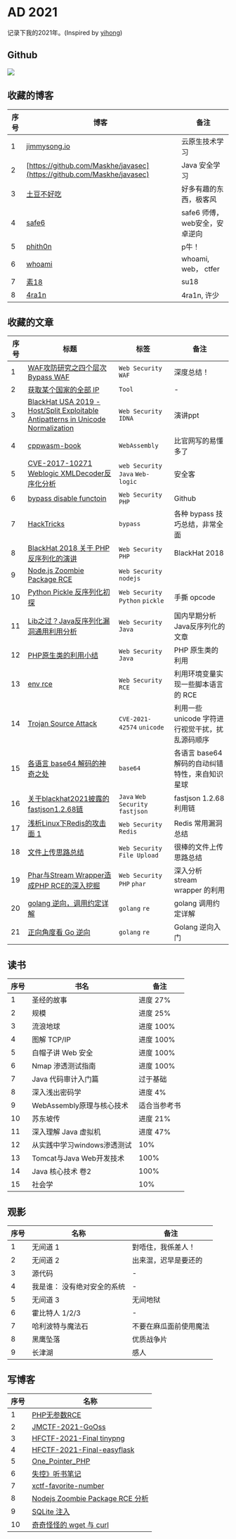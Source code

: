 # AD 2021
记录下我的2021年。(Inspired by [yihong](https://github.com/yihong0618/))

## Github
![](https://camo.githubusercontent.com/6be5974aa9a6edd07768e35fa1544001c5e92ac81fbce3ebbb2bec552a2aaf89/68747470733a2f2f6769746875622d726561646d652d73746174732e76657263656c2e6170702f6170693f757365726e616d653d6d316473756d6d65722673686f775f69636f6e733d7472756526686964655f626f726465723d747275652626636f756e745f707269766174653d74727565253232)

## 收藏的博客
| 序号 | 博客 | 备注 |
| --- | ---  | --- |
| 1 | [jimmysong.io](https://jimmysong.io/kubernetes-handbook) | 云原生技术学习 |
| 2 | [https://github.com/Maskhe/javasec](https://github.com/Maskhe/javasec) | Java 安全学习 |
| 3 | [土豆不好吃](https://dmesg.app/) | 好多有趣的东西，极客风 |
| 4 | [safe6](http://www.safe6.cn/) | safe6 师傅，web安全，安卓逆向 |
| 5 | [phith0n](https://www.leavesongs.com/)| p牛！ |
| 6 | [whoami](https://whoamianony.top/page/2/) | whoami, web， ctfer |
| 7 | [素18](https://su18.org/atom.xml) | su18 |
| 8 | [4ra1n](https://4ra1n.love/) | 4ra1n, 许少 | 


## 收藏的文章

| 序号 | 标题 | 标签 | 备注 |
| --- | --- | ---  | --- |
| 1 | [WAF攻防研究之四个层次Bypass WAF](https://xz.aliyun.com/t/15) | `Web Security` `WAF` | 深度总结！ |
| 2 | [获取某个国家的全部 IP](https://www.countryipblocks.net/acl.php) | `Tool` | - |
| 3 | [BlackHat USA 2019 - Host/Split Exploitable Antipatterns in Unicode Normalization](https://i.blackhat.com/USA-19/Thursday/us-19-Birch-HostSplit-Exploitable-Antipatterns-In-Unicode-Normalization.pdf) | `Web Security` `IDNA` | 演讲ppt |
| 4 | [cppwasm-book](https://github.com/3dgen/cppwasm-book/blob/master/zh/SUMMARY.md) | `WebAssembly` | 比官网写的易懂多了 |
| 5 | [CVE-2017-10271 Weblogic XMLDecoder反序化分析](https://www.anquanke.com/post/id/102768) | `web Security` `Java` `Web-logic` | 安全客 |
| 6 | [bypass disable functoin](https://github.com/yangyangwithgnu/bypass_disablefunc_via_LD_PRELOAD) | `Web Security` `PHP` | Github |
| 7 | [HackTricks](https://book.hacktricks.xyz/) | `bypass` | 各种 bypass 技巧总结，非常全面 |
| 8 | [BlackHat 2018 关于 PHP 反序列化的演讲](https://github.com/s-n-t/presentations/blob/master/us-18-Thomas-It's-A-PHP-Unserialization-Vulnerability-Jim-But-Not-As-We-Know-It.pdf) | `Web Security` `PHP` | BlackHat 2018 |
| 9 | [Node.js Zoombie Package RCE](https://ha.cker.in/index.php/Article/13563) | `Web Security` `nodejs` | |
| 10 | [Python Pickle 反序列化初探](https://xz.aliyun.com/t/7436) | `Web Security` `Python` `pickle` | 手撕 opcode |
| 11 | [Lib之过？Java反序列化漏洞通用利用分析](https://blog.chaitin.cn/2015-11-11_java_unserialize_rce/) | `Web Security` `Java` | 国内早期分析Java反序列化的文章 |
| 12 | [PHP原生类的利用小结](https://whoamianony.top/2021/03/10/Web%E5%AE%89%E5%85%A8/PHP%20%E5%8E%9F%E7%94%9F%E7%B1%BB%E7%9A%84%E5%88%A9%E7%94%A8%E5%B0%8F%E7%BB%93/) | `Web Security` `Java` | PHP 原生类的利用 |
| 13 | [env rce](https://www.elttam.com/blog/env/) | `Web Security` `RCE` | 利用环境变量实现一些脚本语言的 RCE |
| 14 | [Trojan Source Attack](https://trojansource.codes/) | `CVE-2021-42574` `unicode` | 利用一些 unicode 字符进行视觉干扰，扰乱源码顺序 |
| 15 | [各语言 base64 解码的神奇之处](https://t.zsxq.com/j6eiII2) | `base64` | 各语言 base64 解码的自动纠错特性，来自知识星球 |
| 16 | [关于blackhat2021披露的fastjson1.2.68链](https://mp.weixin.qq.com/s/BRBcRtsg2PDGeSCbHKc0fg) | `Java` `Web Security` `fastjson` | fastjson 1.2.68 利用链 |
| 17 | [浅析Linux下Redis的攻击面 1](https://xz.aliyun.com/t/7974) | `Web Security` `Redis` | Redis 常用漏洞总结 |
| 18 | [文件上传思路总结](https://xz.aliyun.com/t/10515) | `Web Security` `File Upload` | 很棒的文件上传思路总结 |
| 19 | [Phar与Stream Wrapper造成PHP RCE的深入挖掘](https://xz.aliyun.com/t/2958) | `Web Security` `PHP` `phar` | 深入分析 stream wrapper 的利用 |
| 20 | [golang 逆向，调用约定详解]() | `golang` `re` | golang 调用约定详解 | 
| 21 | [正向角度看 Go 逆向](https://paper.seebug.org/1452/#i-compileruntime) | `golang` `re` | Golang 逆向入门 |

## 读书
| 序号 | 书名 | 备注 |
| --- | --- | --- |
| 1 | 圣经的故事 | 进度 27% |
| 2 | 规模 | 进度 25% |
| 3 | 流浪地球 | 进度 100% |
| 4 | 图解 TCP/IP | 进度 100% |
| 5 | 白帽子讲 Web 安全 | 进度 100% |
| 6 | Nmap 渗透测试指南 | 进度 100% |
| 7 | Java 代码审计入门篇 | 过于基础 |
| 8 | 深入浅出密码学 | 进度 4% |
| 9 | WebAssembly原理与核心技术 | 适合当参考书 |
| 10 | 苏东坡传 | 进度 21% |
| 11 | 深入理解 Java 虚拟机 | 进度 47% |
| 12 | 从实践中学习windows渗透测试 | 10% |
| 13 | Tomcat与Java Web开发技术 | 100% |
| 14 | Java 核心技术 卷2 | 100% |
| 15 | 社会学 | 10% |

## 观影
| 序号 | 名称 | 备注 |
| --- | --- | --- |
| 1 | 无间道 1 | 對唔住，我係差人！|
| 2 | 无间道 2 | 出来混，迟早是要还的 |
| 3 | 源代码 | - |
| 4 | 我是谁： 没有绝对安全的系统 | - |
| 5 | 无间道 3 | 无间地狱 |
| 6 | 霍比特人 1/2/3 | - |
| 7 | 哈利波特与魔法石 | 不要在麻瓜面前使用魔法 |
| 8 | 黑鹰坠落 | 优质战争片 |
| 9 | 长津湖 | 感人 |

## 写博客
| 序号 | 名称 |
| ---  | --- |
| 1 | [PHP无参数RCE](https://blog.summ3r.top/2021/06/01/PHP%E6%97%A0%E5%8F%82%E6%95%B0RCE/) |
| 2 | [JMCTF-2021-GoOss](https://blog.summ3r.top/2021/05/18/JMCTF-2021-GoOss/) |
| 3 | [HFCTF-2021-Final tinypng](https://blog.summ3r.top/2021/05/15/HFCTF-2021-Final-tinypng/) |
| 4 | [HFCTF-2021-Final-easyflask](https://blog.summ3r.top/2021/05/08/HFCTF-2021-Final-easyflask/) |
| 5 | [One_Pointer_PHP](https://blog.summ3r.top/2021/05/02/One-Pointer-PHP/) |
| 6 | [失控》听书笔记](https://blog.summ3r.top/2021/03/28/%E5%A4%B1%E6%8E%A7/) |
| 7 | [xctf-favorite-number](https://blog.summ3r.top/2021/03/19/xctf-favorite-number/) |
| 8 | [Nodejs Zoombie Package RCE 分析](https://blog.summ3r.top/2021/08/26/Nodejs-Zoombie-Package-RCE-%E5%88%86%E6%9E%90/) |
| 9 | [SQLite 注入](https://blog.summ3r.top/2021/10/30/SQLite-%E6%B3%A8%E5%85%A5/) |
| 10 | [奇奇怪怪的 wget 与 curl](https://blog.summ3r.top/2021/11/17/%E5%A5%87%E5%A5%87%E6%80%AA%E6%80%AA%E7%9A%84-wget-%E4%B8%8E-curl/) |
